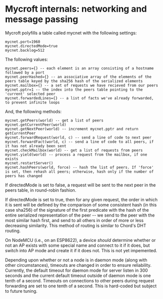 # Mycroft internals: networking and message passing

Mycroft polyfills a table called mycnet with the following settings:

	mycnet.port=1960
	mycnet.directedMode=true
	mycnet.backlog=512

The following values:

	mycnet.peers={} -- each element is an array consisting of a hostname followed by a port
	mycnet.peerHashed={} -- an associative array of the elements of the peers table keyed by the sha256 hash of the serialized elements
	mycnet.mailbox={} -- a set of requests we have recieved from our peers
	mycnet.pptr=1 -- the index into the peers table pointing to the 'current' selected peer
	mycnet.forwardedLines={} -- a list of facts we've already forwarded, to prevent infinite loops

And, the following methods:

	mycnet.getPeers(world) -- get a list of peers
	mycnet.getCurrentPeer(world) 
	mycnet.getNextPeer(world) -- increment mycnet.pptr and return getCurrentPeer
	mycnet.forwardRequest(world, c) -- send a line of code to next peer
	mycnet.forwardFact(world, c) -- send a line of code to all peers, if it has not already been sent
	mycnet.checkMailbox(world) -- get a list of requests from peers
	mycnet.yield(world) -- process a request from the mailbox, if one exists
	mycnet.restartServer()
	mycnet.hashPeers(world, force) -- hash the list of peers. If 'force' is set, then rehash all peers; otherwise, hash only if the number of peers has changed


If directedMode is set to false, a request will be sent to the next peer in the peers table, in round-robin fashion.


If directedMode is set to true, then for any given request, the order in which it is sent will be defined by the comparison of some consistent hash (in this case sha256) of the signature of the first predicate with the hash of the entire serialized representation of the peer -- we send to the peer with the most similar hash first, and send to all others in order of more or less decreasing similarity. This method of routing is similar to Chord's DHT routing.

On NodeMCU (i.e., on an ESP8622), a device *should* determine whether or not an AP exists with some special name and connect to it if it does, but switch into AP mode and create it if it does not. This is not yet impemented.

Depending upon whether or not a node is in daemon mode (along with other circumstances), timeouts are changed in order to ensure reliability. Currently, the default timeout for daemon mode for server listen in 300 seconds and the current default timeout outside of daemon mode is one tenth of a second. Timeouts on connections to other peers during request forwarding are set to one tenth of a second. This is hard-coded but subject to future tuning.
 
